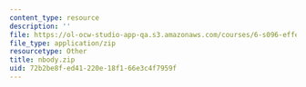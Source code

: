 ```yaml
---
content_type: resource
description: ''
file: https://ol-ocw-studio-app-qa.s3.amazonaws.com/courses/6-s096-effective-programming-in-c-and-c-january-iap-2014/72b2be8fed41220e18f166e3c4f7959f_nbody.zip
file_type: application/zip
resourcetype: Other
title: nbody.zip
uid: 72b2be8f-ed41-220e-18f1-66e3c4f7959f
---
```

